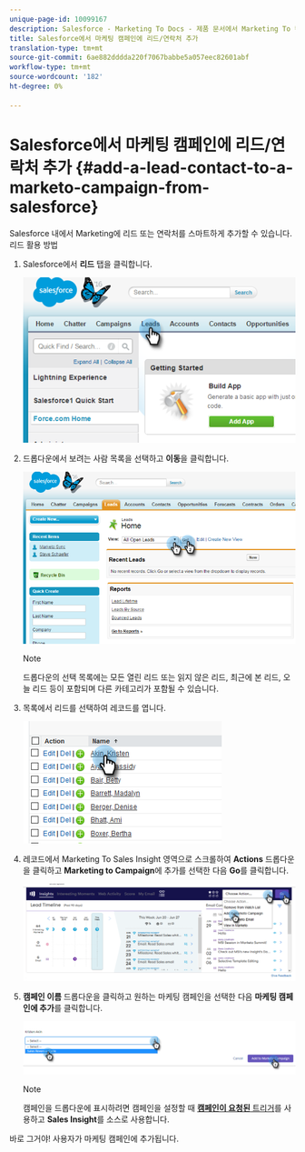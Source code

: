 ```yaml
---
unique-page-id: 10099167
description: Salesforce - Marketing To Docs - 제품 문서에서 Marketing To 캠페인에 리드/연락처 추가
title: Salesforce에서 마케팅 캠페인에 리드/연락처 추가
translation-type: tm+mt
source-git-commit: 6ae882dddda220f7067babbe5a057eec82601abf
workflow-type: tm+mt
source-wordcount: '182'
ht-degree: 0%

---
```



# Salesforce에서 마케팅 캠페인에 리드/연락처 추가 {#add-a-lead-contact-to-a-marketo-campaign-from-salesforce}

Salesforce 내에서 Marketing에 리드 또는 연락처를 스마트하게 추가할 수 있습니다. 리드 활용 방법

1. Salesforce에서 **리드** 탭을 클릭합니다.

   ![](assets/image2016-3-22-9-3a18-3a36.png)

1. 드롭다운에서 보려는 사람 목록을 선택하고 **이동**&#x200B;을 클릭합니다.

   ![](assets/image2016-3-22-9-3a24-3a6.png)

   >[!NOTE]
   >
   >드롭다운의 선택 목록에는 모든 열린 리드 또는 읽지 않은 리드, 최근에 본 리드, 오늘 리드 등이 포함되며 다른 카테고리가 포함될 수 있습니다.

1. 목록에서 리드를 선택하여 레코드를 엽니다.

   ![](assets/three.png)

1. 레코드에서 Marketing To Sales Insight 영역으로 스크롤하여 **Actions** 드롭다운을 클릭하고 **Marketing to Campaign**&#x200B;에 추가를 선택한 다음 **Go**&#x200B;를 클릭합니다.

   ![](assets/four.png)

1. **캠페인 이름** 드롭다운을 클릭하고 원하는 마케팅 캠페인을 선택한 다음 **마케팅 캠페인에 추가**&#x200B;를 클릭합니다.

   ![](assets/five.png)

   >[!NOTE]
   >
   >캠페인을 드롭다운에 표시하려면 캠페인을 설정할 때 [**캠페인이 요청된** 트리거](/help/marketo/product-docs/core-marketo-concepts/smart-campaigns/using-smart-campaigns/setting-up-a-trigger-smart-campaign-for-sales-using-campaign-is-requested.md)를 사용하고 **Sales Insight**&#x200B;를 소스로 사용합니다.

바로 그거야! 사용자가 마케팅 캠페인에 추가됩니다.
